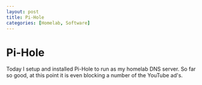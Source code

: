 ```yaml
---
layout: post
title: Pi-Hole
categories: [Homelab, Software]
---
```


# Pi-Hole

Today I setup and installed Pi-Hole to run as my homelab DNS server.  So far so good, at this point it is even blocking a number of the YouTube ad's.